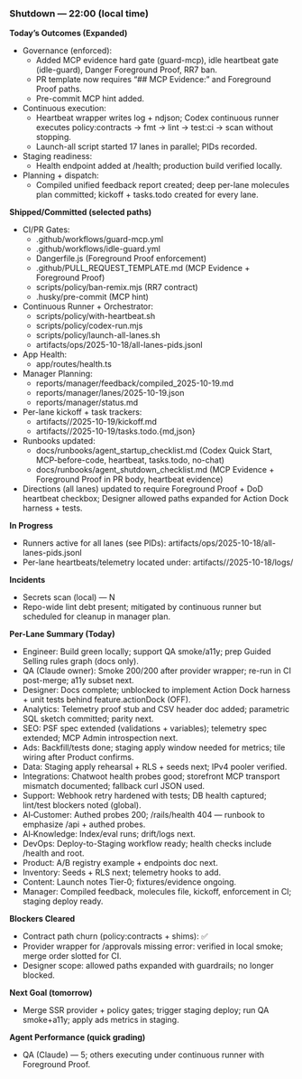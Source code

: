 ### Shutdown — 22:00 (local time)

**Today’s Outcomes (Expanded)**
- Governance (enforced):
  - Added MCP evidence hard gate (guard-mcp), idle heartbeat gate (idle-guard), Danger Foreground Proof, RR7 ban.
  - PR template now requires “## MCP Evidence:” and Foreground Proof paths.
  - Pre-commit MCP hint added.
- Continuous execution:
  - Heartbeat wrapper writes log + ndjson; Codex continuous runner executes policy:contracts → fmt → lint → test:ci → scan without stopping.
  - Launch-all script started 17 lanes in parallel; PIDs recorded.
- Staging readiness:
  - Health endpoint added at /health; production build verified locally.
- Planning + dispatch:
  - Compiled unified feedback report created; deep per-lane molecules plan committed; kickoff + tasks.todo created for every lane.

**Shipped/Committed (selected paths)**
- CI/PR Gates:
  - .github/workflows/guard-mcp.yml
  - .github/workflows/idle-guard.yml
  - Dangerfile.js (Foreground Proof enforcement)
  - .github/PULL_REQUEST_TEMPLATE.md (MCP Evidence + Foreground Proof)
  - scripts/policy/ban-remix.mjs (RR7 contract)
  - .husky/pre-commit (MCP hint)
- Continuous Runner + Orchestrator:
  - scripts/policy/with-heartbeat.sh
  - scripts/policy/codex-run.mjs
  - scripts/policy/launch-all-lanes.sh
  - artifacts/ops/2025-10-18/all-lanes-pids.jsonl
- App Health:
  - app/routes/health.ts
- Manager Planning:
  - reports/manager/feedback/compiled_2025-10-19.md
  - reports/manager/lanes/2025-10-19.json
  - reports/manager/status.md
- Per-lane kickoff + task trackers:
  - artifacts/<lane>/2025-10-19/kickoff.md
  - artifacts/<lane>/2025-10-19/tasks.todo.{md,json}
- Runbooks updated:
  - docs/runbooks/agent_startup_checklist.md (Codex Quick Start, MCP-before-code, heartbeat, tasks.todo, no-chat)
  - docs/runbooks/agent_shutdown_checklist.md (MCP Evidence + Foreground Proof in PR body, heartbeat evidence)
- Directions (all lanes) updated to require Foreground Proof + DoD heartbeat checkbox; Designer allowed paths expanded for Action Dock harness + tests.

**In Progress**
- Runners active for all lanes (see PIDs): artifacts/ops/2025-10-18/all-lanes-pids.jsonl
- Per-lane heartbeats/telemetry located under: artifacts/<lane>/2025-10-18/logs/

**Incidents**
- Secrets scan (local) — N
- Repo-wide lint debt present; mitigated by continuous runner but scheduled for cleanup in manager plan.

**Per-Lane Summary (Today)**
- Engineer: Build green locally; support QA smoke/a11y; prep Guided Selling rules graph (docs only).
- QA (Claude owner): Smoke 200/200 after provider wrapper; re-run in CI post-merge; a11y subset next.
- Designer: Docs complete; unblocked to implement Action Dock harness + unit tests behind feature.actionDock (OFF).
- Analytics: Telemetry proof stub and CSV header doc added; parametric SQL sketch committed; parity next.
- SEO: PSF spec extended (validations + variables); telemetry spec extended; MCP Admin introspection next.
- Ads: Backfill/tests done; staging apply window needed for metrics; tile wiring after Product confirms.
- Data: Staging apply rehearsal + RLS + seeds next; IPv4 pooler verified.
- Integrations: Chatwoot health probes good; storefront MCP transport mismatch documented; fallback curl JSON used.
- Support: Webhook retry hardened with tests; DB health captured; lint/test blockers noted (global).
- AI‑Customer: Authed probes 200; /rails/health 404 — runbook to emphasize /api + authed probes.
- AI‑Knowledge: Index/eval runs; drift/logs next.
- DevOps: Deploy-to-Staging workflow ready; health checks include /health and root.
- Product: A/B registry example + endpoints doc next.
- Inventory: Seeds + RLS next; telemetry hooks to add.
- Content: Launch notes Tier‑0; fixtures/evidence ongoing.
- Manager: Compiled feedback, molecules file, kickoff, enforcement in CI; staging deploy ready.

**Blockers Cleared**
- Contract path churn (policy:contracts + shims): ✅
- Provider wrapper for /approvals missing error: verified in local smoke; merge order slotted for CI.
- Designer scope: allowed paths expanded with guardrails; no longer blocked.

**Next Goal (tomorrow)**
- Merge SSR provider + policy gates; trigger staging deploy; run QA smoke+a11y; apply ads metrics in staging.

**Agent Performance (quick grading)**
- QA (Claude) — 5; others executing under continuous runner with Foreground Proof.
